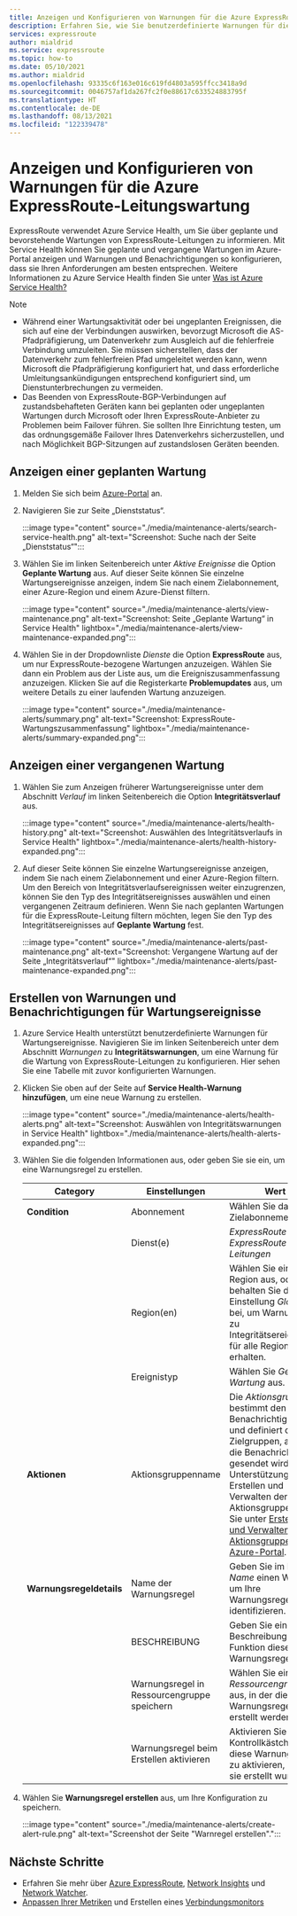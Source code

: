 ```yaml
---
title: Anzeigen und Konfigurieren von Warnungen für die Azure ExpressRoute-Leitungswartung
description: Erfahren Sie, wie Sie benutzerdefinierte Warnungen für die Wartung von ExpressRoute-Leitungen auf der Seite „Dienststatus“ im Azure-Portal konfigurieren.
services: expressroute
author: mialdrid
ms.service: expressroute
ms.topic: how-to
ms.date: 05/10/2021
ms.author: mialdrid
ms.openlocfilehash: 93335c6f163e016c619fd4803a595ffcc3418a9d
ms.sourcegitcommit: 0046757af1da267fc2f0e88617c633524883795f
ms.translationtype: HT
ms.contentlocale: de-DE
ms.lasthandoff: 08/13/2021
ms.locfileid: "122339478"
---
```

# <a name="how-to-view-and-configure-alerts-for-azure-expressroute-circuit-maintenance"></a>Anzeigen und Konfigurieren von Warnungen für die Azure ExpressRoute-Leitungswartung

ExpressRoute verwendet Azure Service Health, um Sie über geplante und bevorstehende Wartungen von ExpressRoute-Leitungen zu informieren. Mit Service Health können Sie geplante und vergangene Wartungen im Azure-Portal anzeigen und Warnungen und Benachrichtigungen so konfigurieren, dass sie Ihren Anforderungen am besten entsprechen. Weitere Informationen zu Azure Service Health finden Sie unter [Was ist Azure Service Health?](../service-health/overview.md)

> [!NOTE]
> * Während einer Wartungsaktivität oder bei ungeplanten Ereignissen, die sich auf eine der Verbindungen auswirken, bevorzugt Microsoft die AS-Pfadpräfigierung, um Datenverkehr zum Ausgleich auf die fehlerfreie Verbindung umzuleiten. Sie müssen sicherstellen, dass der Datenverkehr zum fehlerfreien Pfad umgeleitet werden kann, wenn Microsoft die Pfadpräfigierung konfiguriert hat, und dass erforderliche Umleitungsankündigungen entsprechend konfiguriert sind, um Dienstunterbrechungen zu vermeiden. 
> * Das Beenden von ExpressRoute-BGP-Verbindungen auf zustandsbehafteten Geräten kann bei geplanten oder ungeplanten Wartungen durch Microsoft oder Ihren ExpressRoute-Anbieter zu Problemen beim Failover führen. Sie sollten Ihre Einrichtung testen, um das ordnungsgemäße Failover Ihres Datenverkehrs sicherzustellen, und nach Möglichkeit BGP-Sitzungen auf zustandslosen Geräten beenden.
>

## <a name="view-planned-maintenance"></a>Anzeigen einer geplanten Wartung

1. Melden Sie sich beim [Azure-Portal](https://portal.azure.com/) an.

1. Navigieren Sie zur Seite „Dienststatus“. 

    :::image type="content" source="./media/maintenance-alerts/search-service-health.png" alt-text="Screenshot: Suche nach der Seite „Dienststatus“"::: 

1. Wählen Sie im linken Seitenbereich unter *Aktive Ereignisse* die Option **Geplante Wartung** aus. Auf dieser Seite können Sie einzelne Wartungsereignisse anzeigen, indem Sie nach einem Zielabonnement, einer Azure-Region und einem Azure-Dienst filtern.

    :::image type="content" source="./media/maintenance-alerts/view-maintenance.png" alt-text="Screenshot: Seite „Geplante Wartung“ in Service Health" lightbox="./media/maintenance-alerts/view-maintenance-expanded.png"::: 

1. Wählen Sie in der Dropdownliste *Dienste* die Option **ExpressRoute** aus, um nur ExpressRoute-bezogene Wartungen anzuzeigen. Wählen Sie dann ein Problem aus der Liste aus, um die Ereigniszusammenfassung anzuzeigen. Klicken Sie auf die Registerkarte **Problemupdates** aus, um weitere Details zu einer laufenden Wartung anzuzeigen.

    :::image type="content" source="./media/maintenance-alerts/summary.png" alt-text="Screenshot: ExpressRoute-Wartungszusammenfassung" lightbox="./media/maintenance-alerts/summary-expanded.png":::

## <a name="view-past-maintenance"></a>Anzeigen einer vergangenen Wartung

1. Wählen Sie zum Anzeigen früherer Wartungsereignisse unter dem Abschnitt *Verlauf* im linken Seitenbereich die Option **Integritätsverlauf** aus. 

    :::image type="content" source="./media/maintenance-alerts/health-history.png" alt-text="Screenshot: Auswählen des Integritätsverlaufs in Service Health" lightbox="./media/maintenance-alerts/health-history-expanded.png"::: 

1. Auf dieser Seite können Sie einzelne Wartungsereignisse anzeigen, indem Sie nach einem Zielabonnement und einer Azure-Region filtern. Um den Bereich von Integritätsverlaufsereignissen weiter einzugrenzen, können Sie den Typ des Integritätsereignisses auswählen und einen vergangenen Zeitraum definieren. Wenn Sie nach geplanten Wartungen für die ExpressRoute-Leitung filtern möchten, legen Sie den Typ des Integritätsereignisses auf **Geplante Wartung** fest.

    :::image type="content" source="./media/maintenance-alerts/past-maintenance.png" alt-text="Screenshot: Vergangene Wartung auf der Seite „Integritätsverlauf“" lightbox="./media/maintenance-alerts/past-maintenance-expanded.png"::: 

## <a name="create-alerts-and-notifications-for-maintenance-events"></a>Erstellen von Warnungen und Benachrichtigungen für Wartungsereignisse

1. Azure Service Health unterstützt benutzerdefinierte Warnungen für Wartungsereignisse. Navigieren Sie im linken Seitenbereich unter dem Abschnitt *Warnungen* zu **Integritätswarnungen**, um eine Warnung für die Wartung von ExpressRoute-Leitungen zu konfigurieren. Hier sehen Sie eine Tabelle mit zuvor konfigurierten Warnungen.

1.  Klicken Sie oben auf der Seite auf **Service Health-Warnung hinzufügen**, um eine neue Warnung zu erstellen.

    :::image type="content" source="./media/maintenance-alerts/health-alerts.png" alt-text="Screenshot: Auswählen von Integritätswarnungen in Service Health" lightbox="./media/maintenance-alerts/health-alerts-expanded.png"::: 

1. Wählen Sie die folgenden Informationen aus, oder geben Sie sie ein, um eine Warnungsregel zu erstellen.

    | Category | Einstellungen | Wert | 
    | --- | -------- | ----- |
    | **Condition** | Abonnement | Wählen Sie das Zielabonnement aus. |
    |               | Dienst(e) | *ExpressRoute \ ExpressRoute-Leitungen* |
    |               | Region(en) | Wählen Sie eine Region aus, oder behalten Sie die Einstellung *Global* bei, um Warnungen zu Integritätsereignissen für alle Regionen zu erhalten.
    |               | Ereignistyp | Wählen Sie *Geplante Wartung* aus. |
    | **Aktionen** | Aktionsgruppenname | Die *Aktionsgruppe* bestimmt den Benachrichtigungstyp und definiert die Zielgruppen, an die die Benachrichtigung gesendet wird. Unterstützung beim Erstellen und Verwalten der Aktionsgruppe finden Sie unter [Erstellen und Verwalten von Aktionsgruppen im Azure-Portal](../azure-monitor/alerts/action-groups.md). |
    | **Warnungsregeldetails** | Name der Warnungsregel | Geben Sie im Feld *Name* einen Wert ein, um Ihre Warnungsregel zu identifizieren. |
    |                        | BESCHREIBUNG | Geben Sie eine Beschreibung für die Funktion dieser Warnungsregel an. | 
    |                        | Warnungsregel in Ressourcengruppe speichern | Wählen Sie eine *Ressourcengruppe* aus, in der diese Warnungsregel erstellt werden soll. |
    |                        | Warnungsregel beim Erstellen aktivieren | Aktivieren Sie dieses Kontrollkästchen, um diese Warnungsregel zu aktivieren, sobald sie erstellt wurde. |

1. Wählen Sie **Warnungsregel erstellen** aus, um Ihre Konfiguration zu speichern.

    :::image type="content" source="./media/maintenance-alerts/create-alert-rule.png" alt-text="Screenshot der Seite &quot;Warnregel erstellen&quot;."::: 

## <a name="next-steps"></a>Nächste Schritte

* Erfahren Sie mehr über [Azure ExpressRoute](expressroute-introduction.md), [Network Insights](../azure-monitor/insights/network-insights-overview.md) und [Network Watcher](../network-watcher/network-watcher-monitoring-overview.md).
* [Anpassen Ihrer Metriken](expressroute-monitoring-metrics-alerts.md) und Erstellen eines [Verbindungsmonitors](../network-watcher/connection-monitor-overview.md)

